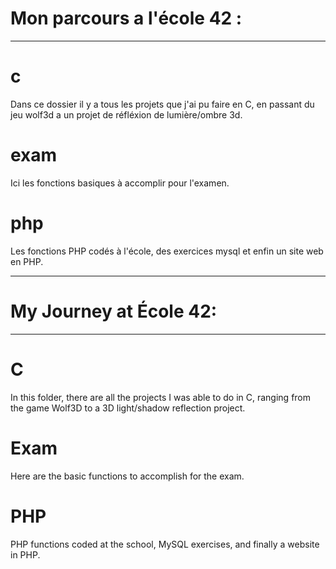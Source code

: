 # Mon parcours a l'école 42 :

---------

# c
Dans ce dossier il y a tous les projets que j'ai pu faire en C, en passant du jeu wolf3d a un projet de réfléxion de lumière/ombre 3d.

# exam
Ici les fonctions basiques à accomplir pour l'examen.

# php
Les fonctions PHP codés à l'école, des exercices mysql et enfin un site web en PHP.

----------------------------------------------------------------------------------------------------------------

# My Journey at École 42:

---------

# C
In this folder, there are all the projects I was able to do in C, ranging from the game Wolf3D to a 3D light/shadow reflection project.

# Exam
Here are the basic functions to accomplish for the exam.

# PHP
PHP functions coded at the school, MySQL exercises, and finally a website in PHP.

